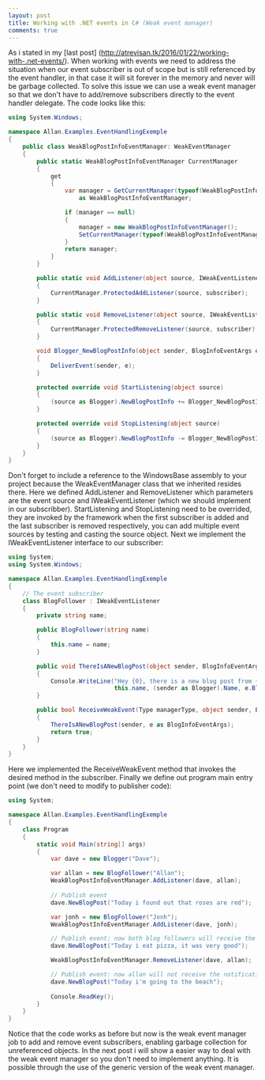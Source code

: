 ```yaml
---
layout: post
title: Working with .NET events in C# (Weak event manager)
comments: true
---
```


As i stated in my [last post] (http://atrevisan.tk/2016/01/22/working-with-.net-events/). When working
with events we need to address the situation when our event subscriber is out of scope but is
still referenced by the event handler, in that case it will sit forever in the memory and never
will be garbage collected. To solve this issue we can use a weak event manager so that we don't have
to add/remove subscribers directly to the event handler delegate. The code looks like this:

```csharp
using System.Windows;

namespace Allan.Examples.EventHandlingExemple
{
    public class WeakBlogPostInfoEventManager: WeakEventManager
    {
        public static WeakBlogPostInfoEventManager CurrentManager
        {
            get
            {
                var manager = GetCurrentManager(typeof(WeakBlogPostInfoEventManager))
                    as WeakBlogPostInfoEventManager;

                if (manager == null)
                {
                    manager = new WeakBlogPostInfoEventManager();
                    SetCurrentManager(typeof(WeakBlogPostInfoEventManager), manager);
                }
                return manager;
            }
        }

        public static void AddListener(object source, IWeakEventListener subscriber)
        {
            CurrentManager.ProtectedAddListener(source, subscriber);
        }

        public static void RemoveListener(object source, IWeakEventListener subscriber)
        {
            CurrentManager.ProtectedRemoveListener(source, subscriber);
        }

        void Blogger_NewBlogPostInfo(object sender, BlogInfoEventArgs e)
        {
            DeliverEvent(sender, e);
        }

        protected override void StartListening(object source)
        {
            (source as Blogger).NewBlogPostInfo += Blogger_NewBlogPostInfo;
        }

        protected override void StopListening(object source)
        {
            (source as Blogger).NewBlogPostInfo -= Blogger_NewBlogPostInfo;
        }
    }
}
```

Don't forget to include a reference to the WindowsBase assembly to your project because the
WeakEventManager class that we inherited resides there. Here we defined AddListener and
RemoveListener which parameters are the event source and IWeakEventListener (which we should
implement in our subscribber). StartListening and StopListening need to be overrided, they are
invoked by the framework when the first subscriber is added and the last subscriber is removed
respectively, you can add multiple event sources by testing and casting the source object. Next we
implement the IWeakEventListener interface to our subscriber:

```csharp
using System;
using System.Windows;

namespace Allan.Examples.EventHandlingExemple
{
    // The event subscriber
    class BlogFollower : IWeakEventListener
    {
        private string name;

        public BlogFollower(string name)
        {
            this.name = name;
        }

        public void ThereIsANewBlogPost(object sender, BlogInfoEventArgs e)
        {
            Console.WriteLine("Hey {0}, there is a new blog post from {1}. {2}", 
                              this.name, (sender as Blogger).Name, e.BlogPostSumary);
        }

        public bool ReceiveWeakEvent(Type managerType, object sender, EventArgs e)
        {
            ThereIsANewBlogPost(sender, e as BlogInfoEventArgs);
            return true;
        }
    }
}

```

Here we implemented the ReceiveWeakEvent method that invokes the desired method in the subscriber.
Finally we define out program main entry point (we don't need to modify to publisher code):

```csharp
using System;

namespace Allan.Examples.EventHandlingExemple
{
    class Program
    {
        static void Main(string[] args)
        {
            var dave = new Blogger("Dave");

            var allan = new BlogFollower("Allan");
            WeakBlogPostInfoEventManager.AddListener(dave, allan);
     
            // Publish event
            dave.NewBlogPost("Today i found out that roses are red");

            var jonh = new BlogFollower("Jonh");
            WeakBlogPostInfoEventManager.AddListener(dave, jonh);

            // Publish event: now both blog followers will receive the notification
            dave.NewBlogPost("Today i eat pizza, it was very good");

            WeakBlogPostInfoEventManager.RemoveListener(dave, allan);

            // Publish event: now allan will not receive the notification
            dave.NewBlogPost("Today i'm going to the beach");
            
            Console.ReadKey();
        }
    }
}

```
Notice that the code works as before but now is the weak event manager job to add
and remove event subscribers, enabling garbage collection for unreferenced objects. 
In the next post i will show a easier way to deal with the weak event manager so
you don't need to implement anything. It is possible through the use of the
generic version of the weak event manager.
